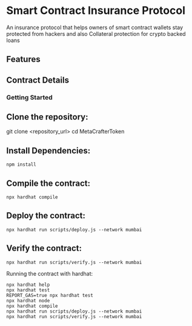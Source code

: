 # Smart Contract Insurance Protocol

An insurance protocol that helps owners of smart contract wallets stay protected from hackers and also Collateral protection for crypto backed loans

## Features

<!-- - **Organization Registration:** Allows organizations to register themselves by providing their address and the address of their associated token.

- **Stakeholder Management:** Enables organizations to add stakeholders with details such as the amount of tokens, vesting period, and stakeholder type (Founder, Investor, Other).

- **Whitelisting:** Organizations can whitelist addresses for certain stakeholders, allowing whitelisted addresses to claim their tokens after the vesting period. -->

## Contract Details



### Getting Started

## Clone the repository:

   git clone <repository_url>
   cd MetaCrafterToken


## Install Dependencies:

    npm install

## Compile the contract:

    npx hardhat compile

## Deploy the contract:

    npx hardhat run scripts/deploy.js --network mumbai

## Verify the contract:

    npx hardhat run scripts/verify.js --network mumbai


Running the contract with hardhat:

```shell
npx hardhat help
npx hardhat test
REPORT_GAS=true npx hardhat test
npx hardhat node
npx hardhat compile
npx hardhat run scripts/deploy.js --network mumbai
npx hardhat run scripts/verify.js --network mumbai
```